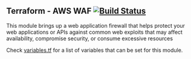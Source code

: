 ## Terraform - AWS WAF [![Build Status](https://travis-ci.org/onaio/terraform-aws-waf.svg?branch=master)](https://travis-ci.org/onaio/terraform-aws-waf)

This module brings up a web application firewall that helps protect your web applications or APIs against common web exploits that may affect availability, compromise security, or consume excessive resources

Check [variables.tf](./variables.tf) for a list of variables that can be set for this module.
